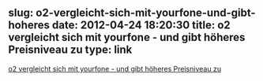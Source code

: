 slug: o2-vergleicht-sich-mit-yourfone-und-gibt-hoheres
date: 2012-04-24 18:20:30
title: o2 vergleicht sich mit yourfone - und gibt höheres Preisniveau zu
type: link
---

[o2 vergleicht sich mit yourfone - und gibt höheres Preisniveau zu](http://www.teltarif.de/o2-vergleich-yourfone-hoehere-preise-andere-vorteile-wettbewerbsvergleich/news/46495.html)
